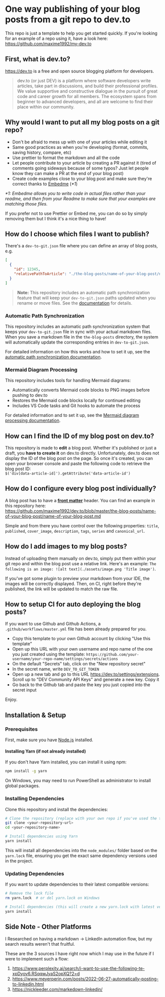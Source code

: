 # One way publishing of your blog posts from a git repo to dev.to

This repo is just a template to help you get started quickly. If you're looking for an example of a repo using it, have a look here: https://github.com/maxime1992/my-dev.to

## First, what is dev.to?

https://dev.to is a free and open source blogging platform for developers.

> dev.to (or just DEV) is a platform where software developers write articles, take part in discussions, and build their professional profiles. We value supportive and constructive dialogue in the pursuit of great code and career growth for all members. The ecosystem spans from beginner to advanced developers, and all are welcome to find their place within our community.

## Why would I want to put all my blog posts on a git repo?

- Don't be afraid to mess up with one of your articles while editing it
- Same good practices as when you're developing (format, commits, saving history, compare, etc)
- Use prettier to format the markdown and all the code
- Let people contribute to your article by creating a PR against it (tired of comments going sideways because of some typos? Just let people know they can make a PR at the end of your blog post)
- Create code examples close to your blog post and make sure they're correct thanks to [Embedme](https://github.com/zakhenry/embedme) (_\*1_)

_\*1: Embedme allows you to write code in actual files rather than your readme, and then from your Readme to make sure that your examples are matching those files._

If you prefer not to use Prettier or Embed me, you can do so by simply removing them but I think it's a nice thing to have!

## How do I choose which files I want to publish?

There's a `dev-to-git.json` file where you can define an array of blog posts, e.g.

```json
[
  {
    "id": 12345,
    "relativePathToArticle": "./the-blog-posts/name-of-your-blog-post/name-of-your-blog-post.md"
  }
]
```

> **Note:** This repository includes an automatic path synchronization feature that will keep your `dev-to-git.json` paths updated when you rename or move files. See the [documentation](docs/update-dev-to-git-json-upon-save.md) for details.

### Automatic Path Synchronization

This repository includes an automatic path synchronization system that keeps your `dev-to-git.json` file in sync with your actual markdown files. When you save a markdown file in the `the-blog-posts` directory, the system will automatically update the corresponding entries in `dev-to-git.json`.

For detailed information on how this works and how to set it up, see the [automatic path synchronization documentation](docs/update-dev-to-git-json-upon-save.md).

### Mermaid Diagram Processing

This repository includes tools for handling Mermaid diagrams:
- Automatically converts Mermaid code blocks to PNG images before pushing to dev.to
- Restores the Mermaid code blocks locally for continued editing
- Includes VS Code tasks and Git hooks to automate the process

For detailed information and to set it up, see the [Mermaid diagram processing documentation](docs/mermaid-processing.md).

## How can I find the ID of my blog post on dev.to?

This repository is made to **edit** a blog post. Whether it's published or just a draft, you **have to create it** on dev.to directly. Unfortunately, dev.to does not display the ID of the blog post on the page. So once it's created, you can open your browser console and paste the following code to retrieve the blog post ID:  
`$('div[data-article-id]').getAttribute('data-article-id')`

## How do I configure every blog post individually?

A blog post has to have a [**front matter**](https://dev.to/p/editor_guide) header. You can find an example in this repository here: https://github.com/maxime1992/dev.to/blob/master/the-blog-posts/name-of-your-blog-post/name-of-your-blog-post.md

Simple and from there you have control over the following properties: `title`, `published`, `cover_image`, `description`, `tags`, `series` and `canonical_url`.

## How do I add images to my blog posts?

Instead of uploading them manually on dev.to, simply put them within your git repo and within the blog post use a relative link. Here's an example: `The following is an image: ![alt text](./assets/image.png 'Title image')`.

If you've got some plugin to preview your markdown from your IDE, the images will be correctly displayed. Then, on CI, right before they're published, the link will be updated to match the raw file.

## How to setup CI for auto deploying the blog posts?

If you want to use Github and Github Actions, a `.github/workflows/master.yml` file has been already prepared for you.

- Copy this template to your own Github account by clicking "Use this template"
- Open up this URL with your own username and repo name of the one you just created using the template: `https://github.com/your-username/your-repo-name/settings/secrets/actions`
- On the default "Secrets" tab, click on the "New repository secret"
- In the secret name, write `DEV_TO_GIT_TOKEN`
- Open up a new tab and go to this URL https://dev.to/settings/extensions. Scroll up to "DEV Community API Keys" and generate a new key. Copy it
- Go back to the Github tab and paste the key you just copied into the secret input

Enjoy.

## Installation & Setup

### Prerequisites

First, make sure you have [Node.js](https://nodejs.org/) installed.

#### Installing Yarn (if not already installed)
If you don't have Yarn installed, you can install it using npm:

```bash
npm install -g yarn
```

On Windows, you may need to run PowerShell as administrator to install global packages.

### Installing Dependencies

Clone this repository and install the dependencies:

```bash
# Clone the repository (replace with your own repo if you've used the template)
git clone <your-repository-url>
cd <your-repository-name>

# Install dependencies using Yarn
yarn install
```

This will install all dependencies into the `node_modules/` folder based on the `yarn.lock` file, ensuring you get the exact same dependency versions used in the project.

### Updating Dependencies

If you want to update dependencies to their latest compatible versions:

```bash
# Remove the lock file
rm yarn.lock  # or del yarn.lock on Windows

# Install dependencies (this will create a new yarn.lock with latest versions)
yarn install
```

## Side Note - Other Platforms

I Researched on having a markdown -> LinkedIn automation flow, but my search results weren't that fruitful.

These are the 3 sources I have right now which I may use in the future if I were to implement such a flow:

1. https://www.perplexity.ai/search/i-want-to-use-the-following-te-xpDyov6.RSqqwJyaS2opXQ?2=d
2. https://www.meyerperin.com/posts/2022-06-27-automatically-posting-to-linkedin.html
3. https://nickleeder.com/markedown-linkedin/